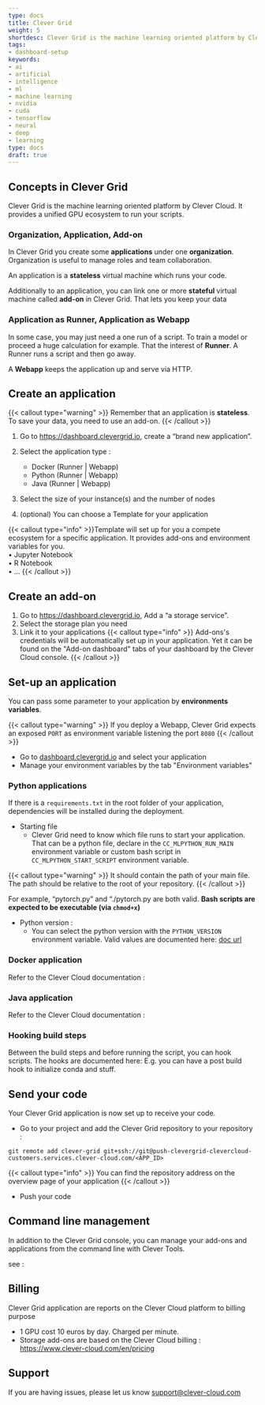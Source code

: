 ```yaml
---
type: docs
title: Clever Grid
weight: 5
shortdesc: Clever Grid is the machine learning oriented platform by Clever Cloud. It provides a unified GPU ecosystem to run your scripts.
tags:
- dashboard-setup
keywords:
- ai
- artificial
- intelligence
- ml
- machine learning
- nvidia
- cuda
- tensorflow
- neural
- deep 
- learning
type: docs
draft: true
---
```


## Concepts in Clever Grid

Clever Grid is the machine learning oriented platform by Clever Cloud. It provides a unified GPU ecosystem to run your scripts.

### Organization, Application, Add-on

In Clever Grid you create some **applications** under one **organization**.
Organization is useful to manage roles and team collaboration.

An application is a **stateless** virtual machine which runs your code.

Additionally to an application, you can link one or more **stateful** virtual machine called **add-on** in Clever Grid. That lets
you keep your data

### Application as Runner, Application as Webapp

In some case, you may just need a one run of a script. To train a model or proceed a huge calculation for example. That the
interest of **Runner**. A Runner runs a script and then go away.

A **Webapp** keeps the application up and serve via HTTP.

## Create an application

{{< callout type="warning" >}}
Remember that an application is **stateless**. To save your data, you need to use an add-on.
{{< /callout >}}

1. Go to <https://dashboard.clevergrid.io>, create a “brand new application”.

2. Select the application type :
   * Docker (Runner | Webapp)
   * Python (Runner | Webapp)
   * Java (Runner | Webapp)
3. Select the size of your instance(s) and the number of nodes
4. (optional) You can choose a Template for your application

{{< callout type="info" >}}Template will set up for you a compete ecosystem for a specific application. It provides add-ons and environment variables for you.  
• Jupyter Notebook  
• R Notebook  
• …
{{< /callout >}}

## Create an add-on

1. Go to <https://dashboard.clevergrid.io>, Add a “a storage service”.
2. Select the storage plan you need
3. Link it to your applications
  {{< callout type="info" >}}
    Add-ons's credentials will be automatically set up in your application. Yet it can be found on the "Add-on dashboard" tabs of your dashboard by the Clever Cloud console.
  {{< /callout >}}

## Set-up an application

You can pass some parameter to your application by **environments variables**.

  {{< callout type="warning" >}}
If you deploy a Webapp, Clever Grid expects an exposed `PORT` as environment variable listening the port `8080`
  {{< /callout >}}

* Go to [dashboard.clevergrid.io](https://dashboard.clevergrid.io) and select your application
* Manage your environment variables by the tab "Environment variables"

### Python applications

If there is a `requirements.txt` in the root folder of your application, dependencies will be installed during the deployment.

* Starting file
  * Clever Grid need to know  which file runs to start your application. That can be a python file, declare in the
 `CC_MLPYTHON_RUN_MAIN` environment variable or custom bash script in `CC_MLPYTHON_START_SCRIPT` environment variable.

{{< callout type="warning" >}}
It should contain the path of your main file. The path should be relative to the root of your repository.
  {{< /callout >}}

For example, “pytorch.py” and “./pytorch.py are both valid.
**Bash scripts are expected to be executable (via `chmod+x`)**

* Python version :
  * You can select the python version with the `PYTHON_VERSION` environment variable. Valid values are documented here: [doc url](doc-url)

### Docker application

Refer to the Clever Cloud documentation : <doc url>

### Java application

Refer to the Clever Cloud documentation : <doc url>

### Hooking build steps

Between the build steps and before running the script, you can hook scripts. The hooks are documented here: <doc url>
E.g. you can have a post build hook to initialize conda and stuff.

## Send your code

Your Clever Grid application is now set up to receive your code.

* Go to your project and add the Clever Grid repository to your repository :

```shell
git remote add clever-grid git+ssh://git@push-clevergrid-clevercloud-customers.services.clever-cloud.com/<APP_ID>
```

{{< callout type="info" >}}
You can find the repository address on the overview page of your application
{{< /callout >}}

* Push your code

## Command line management

In addition to the Clever Grid console, you can manage your add-ons and applications from the command line with Clever Tools.

see : <doc url>

## Billing

Clever Grid application are reports on the Clever Cloud platform to billing purpose

* 1 GPU cost 10 euros by day. Charged per minute.
* Storage add-ons are based on the Clever Cloud billing : <https://www.clever-cloud.com/en/pricing>

## Support

If you are having issues, please let us know <support@clever-cloud.com>
